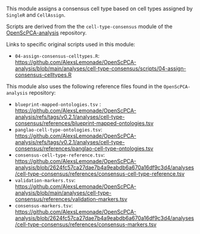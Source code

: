 This module assigns a consensus cell type based on cell types assigned by `SingleR` and `CellAssign`.

Scripts are derived from the the `cell-type-consensus` module of the [OpenScPCA-analysis](https://github.com/AlexsLemonade/OpenScPCA-analysis) repository.

Links to specific original scripts used in this module:

- `04-assign-consensus-celltypes.R`: <https://github.com/AlexsLemonade/OpenScPCA-analysis/blob/main/analyses/cell-type-consensus/scripts/04-assign-consensus-celltypes.R>

This module also uses the following reference files found in the `OpenScPCA-analysis` repository:

- `blueprint-mapped-ontologies.tsv` : <https://github.com/AlexsLemonade/OpenScPCA-analysis/refs/tags/v0.2.1/analyses/cell-type-consensus/references/blueprint-mapped-ontologies.tsv>
- `panglao-cell-type-ontologies.tsv`: <https://github.com/AlexsLemonade/OpenScPCA-analysis/refs/tags/v0.2.1/analyses/cell-type-consensus/references/panglao-cell-type-ontologies.tsv>
- `consensus-cell-type-reference.tsv`: <https://github.com/AlexsLemonade/OpenScPCA-analysis/blob/2624fc57ca27dae7b4a9eabdb6a670a16df9c3d4/analyses/cell-type-consensus/references/consensus-cell-type-reference.tsv>
- `validation-markers.tsv`: <https://github.com/AlexsLemonade/OpenScPCA-analysis/blob/main/analyses/cell-type-consensus/references/validation-markers.tsv>
- `consensus-markers.tsv`: <https://github.com/AlexsLemonade/OpenScPCA-analysis/blob/2624fc57ca27dae7b4a9eabdb6a670a16df9c3d4/analyses/cell-type-consensus/references/consensus-markers.tsv>

